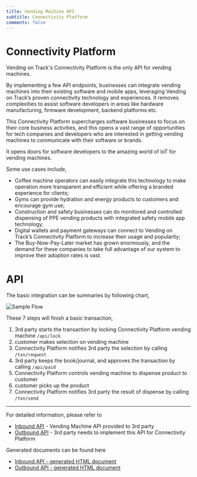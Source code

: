 ```yaml
---
title: Vending Machine API
subtitle: Connectivity Platform
comments: false
---
```


# Connectivity Platform


Vending on Track's Connectivity Platform is the only API for vending machines. 



By implementing a few API endpoints, businesses can integrate vending machines into their existing software and mobile apps, leveraging Vending on Track’s proven connectivity technology and experiences. It removes complexities to assist software developers in areas like hardware manufacturing, firmware development, backend platforms etc. 


This Connectivity Platform supercharges software businesses to focus on their core business activities, and this opens a vast range of opportunities for tech companies and developers who are interested in getting vending machines to communicate with their software or brands.



It opens doors for software developers to the  amazing world of IoT for vending machines.


Some use cases include,
* Coffee machine operators can easily integrate this technology to make operation more transparent and efficient while offering a branded experience for clients;
* Gyms can provide hydration and energy products to customers and encourage gym use;
* Construction and safety businesses can do monitored and controlled dispensing of PPE vending products with integrated safety mobile app technology;
* Digital wallets and payment gateways can connect to Vending on Track’s Connectivity Platform to increase their usage and popularity;
* The Buy-Now-Pay-Later market has grown enormously, and the demand for these companies to take full advantage of our system to improve their adoption rates is vast.


# API

The basic integration can be summaries by following chart,

![Sample Flow](/image/sample-flow.png)

These 7 steps will finish a basic transaction,
1. 3rd party starts the transaction by locking Connectivity Platform vending machine `/api/lock`
2. customer makes selection on vending machine
3. Connectivity Platform notifies 3rd party the selection by calling `/txn/request`
4. 3rd party keeps the book/journal, and approves the transaction by calling `/api/paid`
5. Connectivity Platform controls vending machine to dispense product to customer
6. customer picks up the product
7. Connectivity Platform notifies 3rd party the result of dispense by calling `/txn/vend`

----

For detailed information, please refer to 
* [Inbound API](/api/inbound_api.yaml) - Vending Machine API provided to 3rd party
* [Outbound API](/api/outbound_api.yaml) - 3rd party needs to implement this API for Connectivity Platform

Generated documents can be found here
* [Inbound API - generated HTML document](/api/inbound_api.html)
* [Outbound API - generated HTML document](/api/outbound_api.html)

